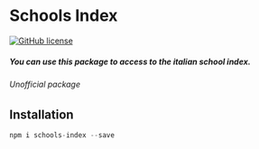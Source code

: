 # Schools Index

[![GitHub license](https://img.shields.io/github/license/nicolo-rancan/schools-index)](https://github.com/nicolo-rancan/schools-index/blob/master/LICENSE)

##### You can use this package to access to the italian school index.

###### Unofficial package

## Installation

```js
npm i schools-index --save
```
